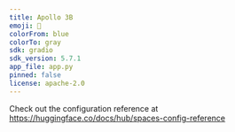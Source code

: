 ```yaml
---
title: Apollo 3B
emoji: 🦙
colorFrom: blue
colorTo: gray
sdk: gradio
sdk_version: 5.7.1
app_file: app.py
pinned: false
license: apache-2.0
---
```


Check out the configuration reference at https://huggingface.co/docs/hub/spaces-config-reference
